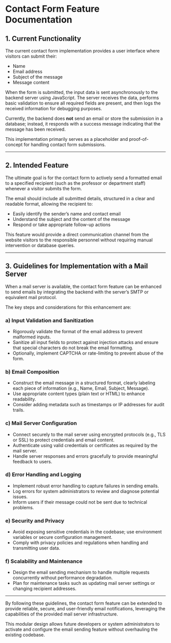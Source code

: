 # Contact Form Feature Documentation

## 1. Current Functionality

The current contact form implementation provides a user interface where visitors can submit their:

- Name
- Email address
- Subject of the message
- Message content

When the form is submitted, the input data is sent asynchronously to the backend server using JavaScript. The server receives the data, performs basic validation to ensure all required fields are present, and then logs the received information for debugging purposes.

Currently, the backend does **not** send an email or store the submission in a database; instead, it responds with a success message indicating that the message has been received.

This implementation primarily serves as a placeholder and proof-of-concept for handling contact form submissions.

---

## 2. Intended Feature

The ultimate goal is for the contact form to actively send a formatted email to a specified recipient (such as the professor or department staff) whenever a visitor submits the form.

The email should include all submitted details, structured in a clear and readable format, allowing the recipient to:

- Easily identify the sender’s name and contact email
- Understand the subject and the content of the message
- Respond or take appropriate follow-up actions

This feature would provide a direct communication channel from the website visitors to the responsible personnel without requiring manual intervention or database queries.

---

## 3. Guidelines for Implementation with a Mail Server

When a mail server is available, the contact form feature can be enhanced to send emails by integrating the backend with the server’s SMTP or equivalent mail protocol.

The key steps and considerations for this enhancement are:

### a) Input Validation and Sanitization

- Rigorously validate the format of the email address to prevent malformed inputs.
- Sanitize all input fields to protect against injection attacks and ensure that special characters do not break the email formatting.
- Optionally, implement CAPTCHA or rate-limiting to prevent abuse of the form.

### b) Email Composition

- Construct the email message in a structured format, clearly labeling each piece of information (e.g., Name, Email, Subject, Message).
- Use appropriate content types (plain text or HTML) to enhance readability.
- Consider adding metadata such as timestamps or IP addresses for audit trails.

### c) Mail Server Configuration

- Connect securely to the mail server using encrypted protocols (e.g., TLS or SSL) to protect credentials and email content.
- Authenticate using valid credentials or certificates as required by the mail server.
- Handle server responses and errors gracefully to provide meaningful feedback to users.

### d) Error Handling and Logging

- Implement robust error handling to capture failures in sending emails.
- Log errors for system administrators to review and diagnose potential issues.
- Inform users if their message could not be sent due to technical problems.

### e) Security and Privacy

- Avoid exposing sensitive credentials in the codebase; use environment variables or secure configuration management.
- Comply with privacy policies and regulations when handling and transmitting user data.

### f) Scalability and Maintenance

- Design the email sending mechanism to handle multiple requests concurrently without performance degradation.
- Plan for maintenance tasks such as updating mail server settings or changing recipient addresses.

---

By following these guidelines, the contact form feature can be extended to provide reliable, secure, and user-friendly email notifications, leveraging the capabilities of the provided mail server infrastructure.

This modular design allows future developers or system administrators to activate and configure the email sending feature without overhauling the existing codebase.
